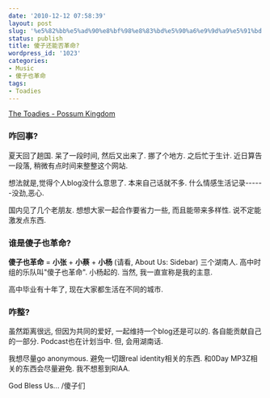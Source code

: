 ```yaml
---
date: '2010-12-12 07:58:39'
layout: post
slug: '%e5%82%bb%e5%ad%90%e8%bf%98%e8%83%bd%e5%90%a6%e9%9d%a9%e5%91%bd'
status: publish
title: 傻子还能否革命?
wordpress_id: '1023'
categories:
- Music
- 傻子也革命
tags:
- Toadies
---
```


  [The Toadies - Possum Kingdom](http://soundcloud.com/cuddlyduddly/the-toadies-be-my-angel)



### 咋回事?


夏天回了趟国. 呆了一段时间, 然后又出来了. 挪了个地方.
之后忙于生计. 近日算告一段落, 稍微有点时间来整整这个网站.

想法就是,觉得个人blog没什么意思了. 本来自己话就不多. 什么情感生活记录------没劲,恶心.

国内见了几个老朋友. 想想大家一起合作要省力一些, 而且能带来多样性. 说不定能激发点东西.



### 谁是傻子也革命?


**傻子也革命** = **小张** + **小蔡** + **小杨**
(请看, About Us: Sidebar)
三个湖南人. 高中时组的乐队叫"傻子也革命". 小杨起的. 当然, 我一直宣称是我的主意.

高中毕业有十年了, 现在大家都生活在不同的城市.



### 咋整?


虽然距离很远, 但因为共同的爱好, 一起维持一个blog还是可以的. 各自能贡献自己的一部分.
Podcast也在计划当中. 但, 会用湖南话.

我想尽量go anonymous. 避免一切跟real identity相关的东西. 和0Day MP3Z相关的东西会尽量避免. 我不想惹到RIAA.

God Bless Us...
/傻子们
